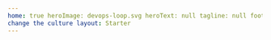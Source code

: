 ```yaml
---
home: true heroImage: devops-loop.svg heroText: null tagline: null footer: Dev-Culture quotes to make you think and help
change the culture layout: Starter
---
```


<Quotes></Quotes>
